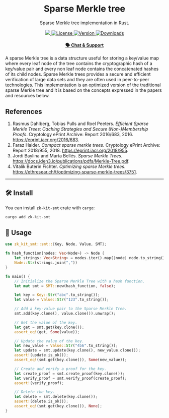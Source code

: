 <p align="center">
    <h1 align="center">
        Sparse Merkle tree
    </h1>
    <p align="center">Sparse Merkle tree implementation in Rust.</p>
</p>

<p align="center">
    <a href="https://github.com/privacy-scaling-explorations/zk-kit">
        <img src="https://img.shields.io/badge/project-zk--kit-blue.svg?style=flat-square">
    </a>
    <a href="https://github.com/privacy-scaling-explorations/zk-kit.rust/tree/main/packages/imt/LICENSE">
        <img alt="License" src="https://img.shields.io/crates/l/zk-kit-imt?style=flat-square">
    </a>
    <a href="https://crates.io/crates/zk-kit-smt">
        <img alt="Version" src="https://img.shields.io/crates/v/zk-kit-smt?style=flat-square" />
    </a>
    <a href="https://crates.io/crates/zk-kit-smt">
        <img alt="Downloads" src="https://img.shields.io/crates/d/zk-kit-smt?style=flat-square" />
    </a>
</p>

<div align="center">
    <h4>
        <a href="https://appliedzkp.org/discord">
            🗣️ Chat &amp; Support
        </a>
    </h4>
</div>

A sparse Merkle tree is a data structure useful for storing a key/value map where every leaf node of the tree contains the cryptographic hash of a key/value pair and every non leaf node contains the concatenated hashes of its child nodes. Sparse Merkle trees provides a secure and efficient verification of large data sets and they are often used in peer-to-peer technologies. This implementation is an optimized version of the traditional sparse Merkle tree and it is based on the concepts expressed in the papers and resources below.

## References

1. Rasmus Dahlberg, Tobias Pulls and Roel Peeters. _Efficient Sparse Merkle Trees: Caching Strategies and Secure (Non-)Membership Proofs_. Cryptology ePrint Archive: Report 2016/683, 2016. https://eprint.iacr.org/2016/683.
2. Faraz Haider. _Compact sparse merkle trees_. Cryptology ePrint Archive: Report 2018/955, 2018. https://eprint.iacr.org/2018/955.
3. Jordi Baylina and Marta Bellés. _Sparse Merkle Trees_. https://docs.iden3.io/publications/pdfs/Merkle-Tree.pdf.
4. Vitalik Buterin Fichter. _Optimizing sparse Merkle trees_. https://ethresear.ch/t/optimizing-sparse-merkle-trees/3751.

---

## 🛠 Install

You can install `zk-kit-smt` crate with `cargo`:

```bash
cargo add zk-kit-smt
```

## 📜 Usage
```rust
use zk_kit_smt::smt::{Key, Node, Value, SMT};

fn hash_function(nodes: Vec<Node>) -> Node {
    let strings: Vec<String> = nodes.iter().map(|node| node.to_string()).collect();
    Node::Str(strings.join(","))
}

fn main() {
    // Initialize the Sparse Merkle Tree with a hash function.
    let mut smt = SMT::new(hash_function, false);

    let key = Key::Str("abc".to_string());
    let value = Value::Str("123".to_string());

    // Add a key-value pair to the Sparse Merkle Tree.
    smt.add(key.clone(), value.clone()).unwrap();

    // Get the value of the key.
    let get = smt.get(key.clone());
    assert_eq!(get, Some(value));

    // Update the value of the key.
    let new_value = Value::Str("456".to_string());
    let update = smt.update(key.clone(), new_value.clone());
    assert!(update.is_ok());
    assert_eq!(smt.get(key.clone()), Some(new_value));

    // Create and verify a proof for the key.
    let create_proof = smt.create_proof(key.clone());
    let verify_proof = smt.verify_proof(create_proof);
    assert!(verify_proof);

    // Delete the key.
    let delete = smt.delete(key.clone());
    assert!(delete.is_ok());
    assert_eq!(smt.get(key.clone()), None);
}
```